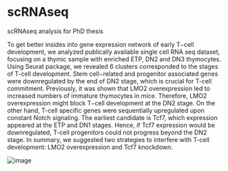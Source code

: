 # scRNAseq
scRNAseq analysis for PhD thesis

To get better insides into gene expression network of early T−cell development, we analyzed publically available single cell RNA seq dataset, focusing on a thymic sample with enriched ETP, DN2 and DN3 thymocytes. Using Seurat package, we revealed 6 clusters corresponded to the stages of T-cell development. Stem cell−related and progenitor associated genes were downregulated by the end of DN2 stage, which is crucial for T-cell commitment. Previously, it was shown that LMO2 overexpression led to increased numbers of immature thymocytes in mice. Therefore, LMO2 overexpression might block T−cell development at the DN2 stage. On the other hand, T-cell specific genes were sequentially upregulated upon constant Notch signaling. The earliest candidate is Tcf7, which expression appeared at the ETP and DN1 stages. Hence, if Tcf7 expression would be downregulated, T-cell progenitors could not progress beyond the DN2 stage. In summary, we suggested two strategies to interfere with T-cell development: LMO2 overexpression and Tcf7 knockdown.

![image](https://github.com/KatjaTak/scRNAseq/assets/118968109/8e37878b-ae88-4c88-afe8-a03d4e65d0df)
